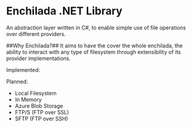 # Enchilada .NET Library

An abstraction layer written in C#, to enable simple use of file operations over different providers.

##Why Enchilada?##
It aims to have the cover the whole enchilada, the ability to interact with any type of filesystem through extensibility of its provider implementations.

Implemented:

Planned:

- Local Filesystem
- In Memory
- Azure Blob Storage
- FTP/S (FTP over SSL)
- SFTP (FTP over SSH)